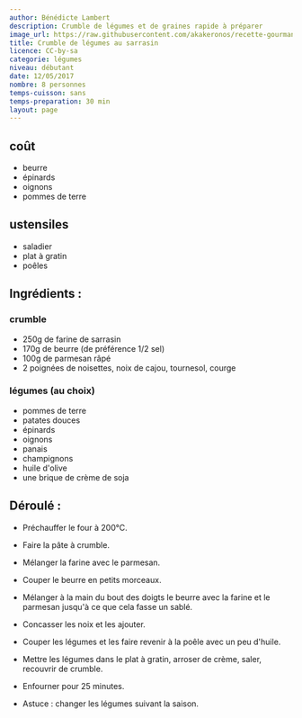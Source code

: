 ```yaml
---
author: Bénédicte Lambert
description: Crumble de légumes et de graines rapide à préparer
image_url: https://raw.githubusercontent.com/akakeronos/recette-gourmandignes/master/images/crumble-legumes.jpg
title: Crumble de légumes au sarrasin
licence: CC-by-sa
categorie: légumes
niveau: débutant
date: 12/05/2017
nombre: 8 personnes
temps-cuisson: sans
temps-preparation: 30 min
layout: page
---
```


## coût
* beurre
* épinards
* oignons
* pommes de terre

## ustensiles
* saladier
* plat à gratin
* poêles

## Ingrédients  :

### crumble  
* 250g de farine de sarrasin
* 170g de beurre (de préférence 1/2 sel)
* 100g de parmesan râpé
* 2 poignées de noisettes, noix de cajou, tournesol, courge  
### légumes (au choix)   
* pommes de terre
* patates douces
* épinards
* oignons
* panais
* champignons
* huile d'olive
* une brique de crème de soja

## Déroulé :

* Préchauffer le four à 200°C.  
* Faire la pâte à crumble.  
* Mélanger la farine avec le parmesan.  
* Couper le beurre en petits morceaux.  
* Mélanger à la main du bout des doigts le beurre avec la farine et le parmesan jusqu'à ce que cela fasse un sablé.  
* Concasser les noix et les ajouter.  
* Couper les légumes et les faire revenir à la poêle avec un peu d'huile.  
* Mettre les légumes dans le plat à gratin, arroser de crème, saler, recouvrir de crumble.  
* Enfourner pour 25 minutes.  

* Astuce : changer les légumes suivant la saison.  
